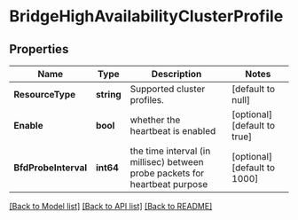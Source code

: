 # BridgeHighAvailabilityClusterProfile

## Properties
Name | Type | Description | Notes
------------ | ------------- | ------------- | -------------
**ResourceType** | **string** | Supported cluster profiles. | [default to null]
**Enable** | **bool** | whether the heartbeat is enabled | [optional] [default to true]
**BfdProbeInterval** | **int64** | the time interval (in millisec) between probe packets for heartbeat purpose | [optional] [default to 1000]

[[Back to Model list]](../README.md#documentation-for-models) [[Back to API list]](../README.md#documentation-for-api-endpoints) [[Back to README]](../README.md)

